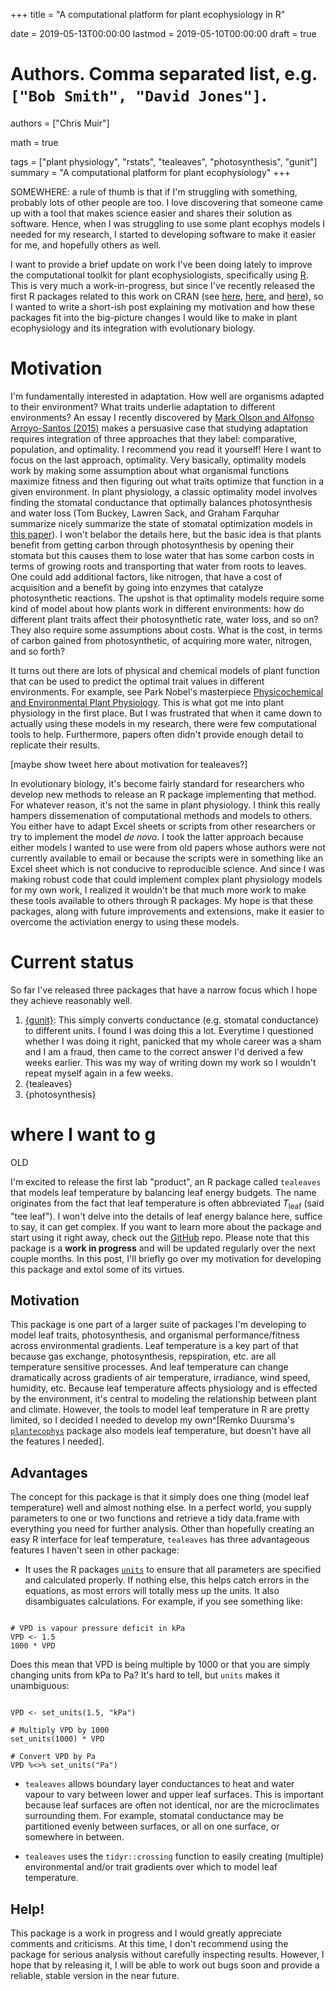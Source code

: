 +++
title = "A computational platform for plant ecophysiology in R"

date = 2019-05-13T00:00:00
lastmod = 2019-05-10T00:00:00
draft = true

# Authors. Comma separated list, e.g. `["Bob Smith", "David Jones"]`.
authors = ["Chris Muir"]

math = true

tags = ["plant physiology", "rstats", "tealeaves", "photosynthesis", "gunit"]
summary = "A computational platform for plant ecophysiology"
+++

SOMEWHERE: a rule of thumb is that if I'm struggling with something, probably lots of other people are too. I love discovering that someone came up with a tool that makes science easier and shares their solution as software. Hence, when I was struggling to use some plant ecophys models I needed for my research, I started to developing software to make it easier for me, and hopefully others as well.

I want to provide a brief update on work I've been doing lately to improve the computational toolkit for plant ecophysiologists, specifically using [R](https://cran.r-project.org). This is very much a work-in-progress, but since I've recently released the first R packages related to this work on CRAN (see [here](https://CRAN.R-project.org/package=gunit), [here](https://CRAN.R-project.org/package=tealeaves), and [here](https://CRAN.R-project.org/package=photosynthesis)), so I wanted to write a short-ish post explaining my motivation and how these packages fit into the big-picture changes I would like to make in plant ecophysiology and its integration with evolutionary biology.

# Motivation

I'm fundamentally interested in adaptation. How well are organisms adapted to their environment? What traits underlie adaptation to different environments? An essay I recently discovered by [Mark Olson and Alfonso Arroyo-Santos (2015)](https://doi.org/10.1086/681438) makes a persuasive case that studying adaptation requires integration of three approaches that they label: comparative, population, and optimality. I recommend you read it yourself! Here I want to focus on the last approach, optimality. Very basically, optimality models work by making some assumption about what organismal functions maximize fitness and then figuring out what traits optimize that function in a given environment. In plant physiology, a classic optimality model involves finding the stomatal conductance that optimally balances photosynthesis and water loss (Tom Buckey, Lawren Sack, and Graham Farquhar summarize nicely summarize the state of stomatal optimization models in [this paper](https://doi.org/10.1111/pce.12823)). I won't belabor the details here, but the basic idea is that plants benefit from getting carbon through photosynthesis by opening their stomata but this causes them to lose water that has some carbon costs in terms of growing roots and transporting that water from roots to leaves. One could add additional factors, like nitrogen, that have a cost of acquisition and a benefit by going into enzymes that catalyze photosynthetic reactions. The upshot is that optimality models require some kind of model about how plants work in different environments: how do different plant traits affect their photosynthetic rate, water loss, and so on? They also require some assumptions about costs. What is the cost, in terms of carbon gained from photosynthetic, of acquiring more water, nitrogen, and so forth?

It turns out there are lots of physical and chemical models of plant function that can be used to predict the optimal trait values in different environments. For example, see Park Nobel's masterpiece [Physicochemical and Environmental Plant Physiology](https://www.elsevier.com/books/physicochemical-and-environmental-plant-physiology/nobel/978-0-12-374143-1). This is what got me into plant physiology in the first place. But I was frustrated that when it came down to actually using these models in my research, there were few computational tools to help. Furthermore, papers often didn't provide enough detail to replicate their results.

[maybe show tweet here about motivation for tealeaves?]

In evolutionary biology, it's become fairly standard for researchers who develop new methods to release an R package implementing that method. For whatever reason, it's not the same in plant physiology. I think this really hampers dissemenation of computational methods and models to others. You either have to adapt Excel sheets or scripts from other researchers or try to implement the model *de novo*. I took the latter approach because either models I wanted to use were from old papers whose authors were not currently available to email or because the scripts were in something like an Excel sheet which is not conducive to reproducible science. And since I was making robust code that could implement complex plant physiology models for my own work, I realized it wouldn't be that much more work to make these tools available to others through R packages. My hope is that these packages, along with future improvements and extensions, make it easier to overcome the activiation energy to using these models.

# Current status

So far I've released three packages that have a narrow focus which I hope they achieve reasonably well.

1. [{gunit}](https://CRAN.R-project.org/package=gunit): This simply converts conductance (e.g. stomatal conductance) to different units. I found I was doing this a lot. Everytime I questioned whether I was doing it right, panicked that my whole career was a sham and I am a fraud, then came to the correct answer I'd derived a few weeks earlier. This was my way of writing down my work so I wouldn't repeat myself again in a few weeks.
2. {tealeaves}
3. {photosynthesis}
# where I want to g


OLD

I'm excited to release the first lab "product", an R package called `tealeaves` that models leaf temperature by balancing leaf energy budgets. The name originates from the fact that leaf temperature is often abbreviated $T_\text{leaf}$ (said "tee leaf"). I won't delve into the details of leaf energy balance here, suffice to say, it can get complex. If you want to learn more about the package and start using it right away, check out the [GitHub](https://github.com/cdmuir/tealeaves) repo. Please note that this package is a **work in progress** and will be updated regularly over the next couple months. In this post, I'll briefly go over my motivation for developing this package and extol some of its virtues.

## Motivation

This package is one part of a larger suite of packages I'm developing to model leaf traits, photosynthesis, and organismal performance/fitness across environmental gradients. Leaf temperature is a key part of that because gas exchange, photosynthesis, repspiration, etc. are all temperature sensitive processes. And leaf temperature can change dramatically across gradients of air temperature, irradiance, wind speed, humidity, etc. Because leaf temperature affects physiology and is effected by the environment, it's central to modeling the relationship between plant and climate. However, the tools to model leaf temperature in R are pretty limited, so I decided I needed to develop my own^[Remko Duursma's [`plantecophys`](https://cran.r-project.org/web/packages/plantecophys/index.html) package also models leaf temperature, but doesn't have all the features I needed].

## Advantages

The concept for this package is that it simply does one thing (model leaf temperature) well and almost nothing else. In a perfect world, you supply parameters to one or two functions and retrieve a tidy data.frame with everything you need for further analysis. Other than hopefully creating an easy R interface for leaf temperature, `tealeaves` has three advantageous features I haven't seen in other package:

- It uses the R packages [`units`](https://cran.r-project.org/web/packages/units/index.html) to ensure that all parameters are specified and calculated properly. If nothing else, this helps catch errors in the equations, as most errors will totally mess up the units. It also disambiguates calculations. For example, if you see something like:

```{r bad, echo = TRUE, eval = FALSE}

# VPD is vapour pressure deficit in kPa
VPD <- 1.5
1000 * VPD

```

Does this mean that VPD is being multiple by 1000 or that you are simply changing units from kPa to Pa? It's hard to tell, but `units` makes it unambiguous:

```{r good, echo = TRUE, eval = FALSE}

VPD <- set_units(1.5, "kPa")

# Multiply VPD by 1000
set_units(1000) * VPD

# Convert VPD by Pa
VPD %<>% set_units("Pa")

```

- `tealeaves` allows boundary layer conductances to heat and water vapour to vary between lower and upper leaf surfaces. This is important because leaf surfaces are often not identical, nor are the microclimates surrounding them. For example, stomatal conductance may be partitioned evenly between surfaces, or all on one surface, or somewhere in between. 

- `tealeaves` uses the `tidyr::crossing` function to easily creating (multiple) environmental and/or trait gradients over which to model leaf temperature. 

## Help!

This package is a work in progress and I would greatly appreciate comments and criticisms. At this time, I don't recommend using the package for serious analysis without carefully inspecting results. However, I hope that by releasing it, I will be able to work out bugs soon and provide a reliable, stable version in the near future.
